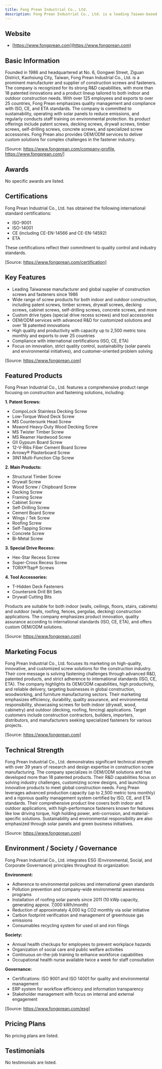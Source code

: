 ```yaml
---
title: Fong Prean Industrial Co., Ltd.
description: Fong Prean Industrial Co., Ltd. is a leading Taiwan-based manufacturer and supplier of construction screws, known for its innovative R&D, customized solutions, and strict adherence to international quality standards. Since 1986, the company has specialized in providing a broad range of fastening solutions for indoor and outdoor applications, servicing global markets with high-performance products and reliable quality.
---
```


## Website

- [https://www.fongprean.com](https://www.fongprean.com)

## Basic Information

Founded in 1986 and headquartered at No. 6, Gongwei Street, Ziguan District, Kaohsiung City, Taiwan, Fong Prean Industrial Co., Ltd. is a prominent manufacturer and supplier of construction screws and fasteners. The company is recognized for its strong R&D capabilities, with more than 18 patented innovations and a product lineup tailored to both indoor and outdoor construction needs. With over 125 employees and exports to over 25 countries, Fong Prean emphasizes quality management and compliance with ISO, CE, and ETA standards. The company is committed to sustainability, operating with solar panels to reduce emissions, and regularly conducts staff training on environmental protection. Its product offerings include patent screws, decking screws, drywall screws, timber screws, self-drilling screws, concrete screws, and specialized screw accessories. Fong Prean also provides OEM/ODM services to deliver custom solutions for complex challenges in the fastener industry.

[Source: https://www.fongprean.com/company-profile, https://www.fongprean.com/]

## Awards

No specific awards are listed.

## Certifications

Fong Prean Industrial Co., Ltd. has obtained the following international standard certifications:
- ISO-9001
- ISO-14001
- CE (including CE-EN-14566 and CE-EN-14592)
- ETA

These certifications reflect their commitment to quality control and industry standards.

[Source: https://www.fongprean.com/certification]

## Key Features

- Leading Taiwanese manufacturer and global supplier of construction screws and fasteners since 1986
- Wide range of screw products for both indoor and outdoor construction, including patent screws, timber screws, drywall screws, decking screws, cabinet screws, self-drilling screws, concrete screws, and more
- Custom drive types (special drive recess screws) and tool accessories
- OEM/ODM services with advanced R&D for customized solutions and over 18 patented innovations
- High quality and productivity with capacity up to 2,500 metric tons monthly and exports to over 25 countries
- Compliance with international certifications (ISO, CE, ETA)
- Focus on innovation, strict quality control, sustainability (solar panels and environmental initiatives), and customer-oriented problem solving

[Source: https://www.fongprean.com]

## Featured Products

Fong Prean Industrial Co., Ltd. features a comprehensive product range focusing on construction and fastening solutions, including:

**1. Patent Screws:**
- CompoLock Stainless Decking Screw
- Low-Torque Wood Deck Screw
- MS Countersunk Head Screw
- Msword Heavy-Duty Wood Decking Screw
- MS Twister Timber Screw
- MS Reamer Hardwood Screw
- GⅡ Gypsum Board Screw
- 12-V-Ribs Fiber Cement Board Screw
- Arrowy® Plasterboard Screw
- 3IN1 Multi-Function Clip Screw

**2. Main Products:**
- Structural Timber Screw
- Drywall Screw
- Wood Screw / Chipboard Screw
- Decking Screw
- Framing Screw
- Cabinet Screw
- Self-Drilling Screw
- Cement Board Screw
- Wings / Tek Screw
- Roofing Screw
- Self-Tapping Screw
- Concrete Screw
- Bi-Metal Screw

**3. Special Drive Recess:**
- Hex-Star Recess Screw
- Super-Cross Recess Screw
- TORX®Ttap® Screws

**4. Tool Accessories:**
- T-Hidden Deck Fasteners
- Countersink Drill Bit Sets
- Drywall Cutting Bits

Products are suitable for both indoor (walls, ceilings, floors, stairs, cabinets) and outdoor (walls, roofing, fences, pergolas, decking) construction applications. The company emphasizes product innovation, quality assurance according to international standards (ISO, CE, ETA), and offers custom OEM/ODM solutions.

[Source: https://www.fongprean.com]

## Marketing Focus

Fong Prean Industrial Co., Ltd. focuses its marketing on high-quality, innovative, and customized screw solutions for the construction industry. Their core message is solving fastening challenges through advanced R&D, patented products, and strict adherence to international standards (ISO, CE, ETA). The company highlights its OEM/ODM capabilities, high productivity, and reliable delivery, targeting businesses in global construction, woodworking, and furniture manufacturing sectors. Their marketing emphasizes efficiency, durability, quality assurance, and environmental responsibility, showcasing screws for both indoor (drywall, wood, cabinetry) and outdoor (decking, roofing, fencing) applications. Target customers include construction contractors, builders, importers, distributors, and manufacturers seeking specialized fasteners for various projects.

[Source: https://www.fongprean.com]

## Technical Strength

Fong Prean Industrial Co., Ltd. demonstrates significant technical strength with over 39 years of research and design expertise in construction screw manufacturing. The company specializes in OEM/ODM solutions and has developed more than 18 patented products. Their R&D capabilities focus on solving industry challenges, customizing screw designs, and launching innovative products to meet global construction needs. Fong Prean leverages advanced production capacity (up to 2,500 metric tons monthly) and a rigorous quality management system certified by ISO, CE, and ETA standards. Their comprehensive product line covers both indoor and outdoor applications, with high-performance fasteners known for features like low driving torque, high holding power, anti-corrosion, and material-specific solutions. Sustainability and environmental responsibility are also emphasized through solar panels and green business initiatives.

[Source: https://www.fongprean.com]

## Environment / Society / Governance

Fong Prean Industrial Co., Ltd. integrates ESG (Environmental, Social, and Corporate Governance) principles throughout its organization:

**Environment:**
- Adherence to environmental policies and international green standards
- Pollution prevention and company-wide environmental awareness programs
- Installation of roofing solar panels since 2011 (10 kWp capacity, generating approx. 7,000 kWh/month)
- Reduction of approximately 4,000 kg CO2 monthly via solar initiative
- Carbon footprint verification and management of greenhouse gas emissions
- Consumables recycling system for used oil and iron filings

**Society:**
- Annual health checkups for employees to prevent workplace hazards
- Organization of social care and public welfare activities
- Continuous on-the-job training to enhance workforce capabilities
- Occupational health nurse available twice a week for staff consultation

**Governance:**
- Certifications: ISO 9001 and ISO 14001 for quality and environmental management
- ERP system for workflow efficiency and information transparency
- Stakeholder management with focus on internal and external engagement

[Source: https://www.fongprean.com/esg]

## Pricing Plans

No pricing plans are listed.

## Testimonials

No testimonials are listed.